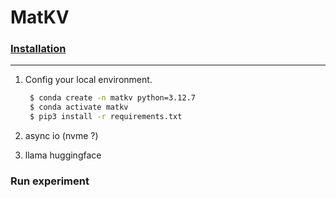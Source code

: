 # MatKV

### <u>Installation</u>
-----
1. Config your local environment.

   ```bash
    $ conda create -n matkv python=3.12.7
    $ conda activate matkv
    $ pip3 install -r requirements.txt
   ```
2. async io (nvme ?)
3. llama huggingface

### Run experiment
